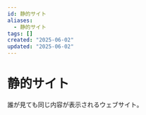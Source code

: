 ```yaml
---
id: 静的サイト
aliases:
  - 静的サイト
tags: []
created: "2025-06-02"
updated: "2025-06-02"
---
```


# 静的サイト

誰が見ても同じ内容が表示されるウェブサイト。

